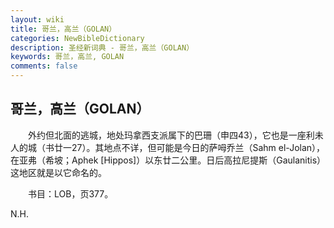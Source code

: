 ```yaml
---
layout: wiki
title: 哥兰，高兰（GOLAN）
categories: NewBibleDictionary
description: 圣经新词典 - 哥兰，高兰（GOLAN）
keywords: 哥兰，高兰, GOLAN
comments: false
---
```


## 哥兰，高兰（GOLAN）

　　外约但北面的逃城，地处玛拿西支派属下的巴珊（申四43），它也是一座利未人的城（书廿一27）。其地点不详，但可能是今日的萨呣乔兰（Sahm el-Jolan），在亚弗（希坡；Aphek [Hippos]）以东廿二公里。日后高拉尼提斯（Gaulanitis）这地区就是以它命名的。

　　书目：LOB，页377。

N.H.








